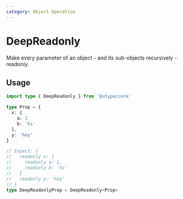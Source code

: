 ```yaml
---
category: Object Operation
---
```


# DeepReadonly

<TypeInfo category="Object Operation" />

Make every parameter of an object - and its sub-objects recursively - readonly.

## Usage

```ts
import type { DeepReadonly } from '@utype/core'

type Prop = {
  x: {
    a: 1
    b: 'hi'
  },
  y: 'hey'
}

// Expect: {
//   readonly x: {
//     readonly a: 1,
//     readonly b: 'hi'
//   }
//   readonly y: 'hey'
// }
type DeepReadonlyProp = DeepReadonly<Prop>
```